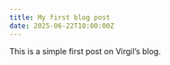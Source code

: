 ```yaml
---
title: My first blog post
date: 2025-06-22T10:00:00Z
---
```


This is a simple first post on Virgil’s blog.
